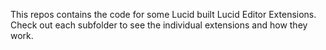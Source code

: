 This repos contains the code for some Lucid built Lucid Editor Extensions.
Check out each subfolder to see the individual extensions and how they work.